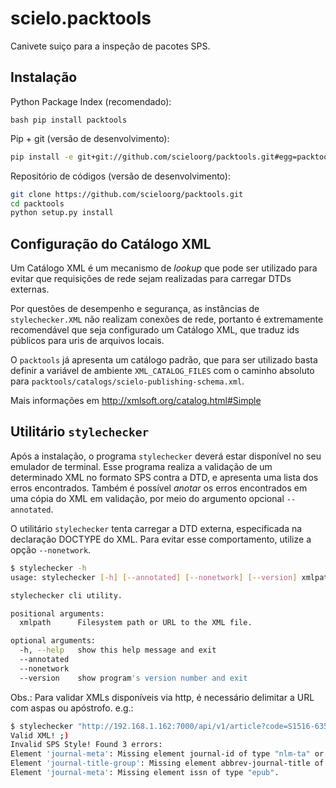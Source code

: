 scielo.packtools
================

Canivete suiço para a inspeção de pacotes SPS.


Instalação
----------

Python Package Index (recomendado):

``bash
pip install packtools
``

Pip + git (versão de desenvolvimento):

```bash
pip install -e git+git://github.com/scieloorg/packtools.git#egg=packtools
```

Repositório de códigos (versão de desenvolvimento):

```bash
git clone https://github.com/scieloorg/packtools.git
cd packtools 
python setup.py install
```


Configuração do Catálogo XML
----------------------------

Um Catálogo XML é um mecanismo de *lookup* que pode ser utilizado para evitar que requisições de 
rede sejam realizadas para carregar DTDs externas. 

Por questões de desempenho e segurança, as instâncias de `stylechecker.XML` não realizam 
conexões de rede, portanto é extremamente recomendável que seja configurado um Catálogo XML,
que traduz ids públicos para uris de arquivos locais.

O `packtools` já apresenta um catálogo padrão, que para ser utilizado basta definir a
variável de ambiente `XML_CATALOG_FILES` com o caminho absoluto para 
`packtools/catalogs/scielo-publishing-schema.xml`.

Mais informações em http://xmlsoft.org/catalog.html#Simple


Utilitário `stylechecker`
-------------------------

Após a instalação, o programa `stylechecker` deverá estar disponível no seu emulador de terminal. 
Esse programa realiza a validação de um determinado XML no formato SPS contra a DTD, e 
apresenta uma lista dos erros encontrados. Também é possível *anotar* os erros encontrados em uma
cópia do XML em validação, por meio do argumento opcional `--annotated`.

O utilitário `stylechecker` tenta carregar a DTD externa, especificada na declaração DOCTYPE do 
XML. Para evitar esse comportamento, utilize a opção `--nonetwork`.

```bash
$ stylechecker -h
usage: stylechecker [-h] [--annotated] [--nonetwork] [--version] xmlpath

stylechecker cli utility.

positional arguments:
  xmlpath      Filesystem path or URL to the XML file.

optional arguments:
  -h, --help   show this help message and exit
  --annotated
  --nonetwork
  --version    show program's version number and exit
```

Obs.: Para validar XMLs disponíveis via http, é necessário delimitar a URL com aspas ou apóstrofo. e.g.: 

```bash
$ stylechecker "http://192.168.1.162:7000/api/v1/article?code=S1516-635X2014000100012&format=xmlrsps"
Valid XML! ;)
Invalid SPS Style! Found 3 errors:
Element 'journal-meta': Missing element journal-id of type "nlm-ta" or "publisher-id".
Element 'journal-title-group': Missing element abbrev-journal-title of type "publisher".
Element 'journal-meta': Missing element issn of type "epub".
```

